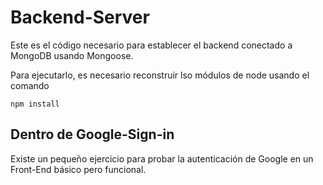 # Backend-Server

Este es el código necesario para establecer el backend conectado a MongoDB usando Mongoose.

Para ejecutarlo, es necesario reconstruir lso módulos de node usando el comando  

```
npm install
```


## Dentro de Google-Sign-in
Existe un pequeño ejercicio para probar la autenticación de Google en un Front-End básico pero funcional.